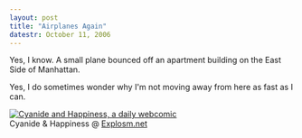 ```yaml
---
layout: post
title: "Airplanes Again"
datestr: October 11, 2006
---
```


Yes, I know.  A small plane bounced off an apartment building on the East Side of Manhattan.

Yes, I do sometimes wonder why I'm not moving away from here as fast as I can.

<a href="http://www.explosm.net/comics/680/"><img alt="Cyanide and Happiness, a daily webcomic" src="http://www.flashasylum.com/db/files/Comics/Kris/safe.png" border=0></a><br />
Cyanide & Happiness @ <a href="http://www.explosm.net">Explosm.net</a>

